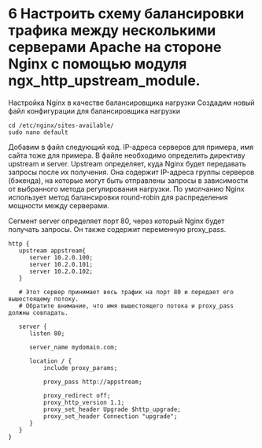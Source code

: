 # 6 Настроить схему балансировки трафика между несколькими серверами Apache на стороне Nginx с помощью модуля ngx_http_upstream_module.

Настройка Nginx в качестве балансировщика нагрузки
Создадим новый файл конфигурации для балансировщика нагрузки

```sudo
cd /etc/nginx/sites-available/
sudo nano default
```

Добавим в файл следующий код. IP-адреса серверов для примера, имя сайта тоже для примера.
В файле необходимо определить директиву upstream и server. Upstream определяет, куда Nginx будет передавать запросы после их получения. Она содержит IP-адреса группы серверов (бэкенда), на которые могут быть отправлены запросы в зависимости от выбранного метода регулирования нагрузки. По умолчанию Nginx использует метод балансировки round-robin для распределения мощности между серверами.

Сегмент server определяет порт 80, через который Nginx будет получать запросы. Он также содержит переменную proxy_pass.

```sudo
http {
   upstream appstream{
      server 10.2.0.100;
      server 10.2.0.101;
      server 10.2.0.102;
   }

   # Этот сервер принимает весь трафик на порт 80 и передает его вышестоящему потоку.
   # Обратите внимание, что имя вышестоящего потока и proxy_pass должны совпадать.

   server {
      listen 80;

      server_name mydomain.com;

      location / {
          include proxy_params;

          proxy_pass http://appstream;

          proxy_redirect off;
          proxy_http_version 1.1;
          proxy_set_header Upgrade $http_upgrade;
          proxy_set_header Connection "upgrade";
      }
   }
}
```
